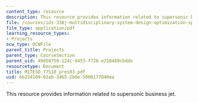 ```yaml
---
content_type: resource
description: This resource provides information related to supersonic business jet.
file: /courses/ids-338j-multidisciplinary-system-design-optimization-spring-2010/bb23410901ab34652b0e5008177040ea_MITESD_77S10_pres03.pdf
file_type: application/pdf
learning_resource_types:
- Projects
ocw_type: OCWFile
parent_title: Projects
parent_type: CourseSection
parent_uid: 49d58759-124c-d453-f726-e210489cbdde
resourcetype: Document
title: MITESD_77S10_pres03.pdf
uid: bb234109-01ab-3465-2b0e-5008177040ea
---
```

This resource provides information related to supersonic business jet.

